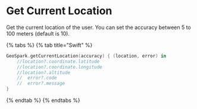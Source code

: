 # Get Current Location

Get the current location of the user. You can set the accuracy between 5 to 100 meters \(default is 10\).

{% tabs %}
{% tab title="Swift" %}
```swift
GeoSpark.getCurrentLocation(accuracy) { (location, error) in
    //location?.coordinate.latitude           
    //location?.coordinate.longitude       
    //location?.altitude
    //  error?.code
    //  error?.message 
}
```
{% endtab %}
{% endtabs %}

